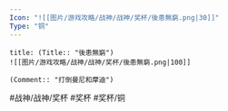 ```yaml
---
Icon: "![[图片/游戏攻略/战神/战神/奖杯/後患無窮.png|30]]"
Type: "铜"
---
```

```ad-common-bronze-trophy
title: (Title:: "後患無窮")
![[图片/游戏攻略/战神/战神/奖杯/後患無窮.png|100]]

(Comment:: "打倒曼尼和摩迪")
```

#战神/战神/奖杯 #奖杯 #奖杯/铜
